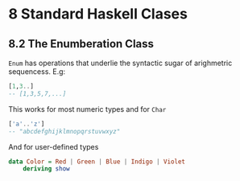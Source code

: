 # 8 Standard Haskell Clases

## 8.2 The Enumberation Class

`Enum` has operations that underlie the syntactic sugar of arighmetric sequencess. E.g:

```haskell
[1,3..]
-- [1,3,5,7,...]
```

This works for most numeric types and for `Char`

```haskell
['a'..'z']
-- "abcdefghijklmnopqrstuvwxyz"
```

And for user-defined types

```haskell
data Color = Red | Green | Blue | Indigo | Violet
	deriving show
```



